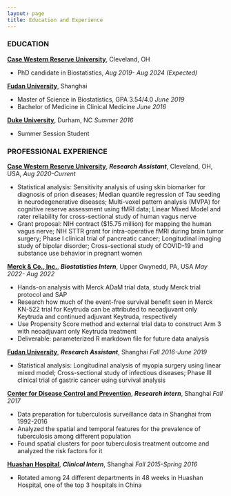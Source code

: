 ```yaml
---
layout: page
title: Education and Experience
---
```

### EDUCATION
**[Case Western Reserve University](https://case.edu/)**, Cleveland, OH  
* PhD candidate in Biostatistics,  *Aug 2019- Aug 2024 (Expected)*  

**[Fudan University](http://www.fudan.edu.cn/en/)**, Shanghai  
* Master of Science in Biostatistics, GPA 3.54/4.0 *June 2019*  
* Bachelor of Medicine in Clinical Medicine *June 2016*    

**[Duke University](https://www.duke.edu/)**, Durham, NC *Summer 2016*  
* Summer Session Student  

### PROFESSIONAL EXPERIENCE  
**[Case Western Reserve University](https://case.edu/)**, **_Research Assistant_**, Cleveland, OH, USA, *Aug 2020-Current*  
* Statistical analysis: Sensitivity analysis of using skin biomarker for diagnosis of prion diseases; Median quantile regression of Tau seeding in neurodegenerative diseases; Multi-voxel pattern analysis (MVPA) for cognitive reserve assessment using fMRI data; Linear Mixed Model and rater reliability for cross-sectional study of human vagus nerve
* Grant proposal: NIH contract ($15.75 million) for mapping the human vagus nerve; NIH STTR grant for intra-operative fMRI during brain tumor surgery; Phase I clinical trial of pancreatic cancer; Longitudinal imaging study of bipolar disorder; Cross-sectional study of COVID-19 and substance use behavior in pregnant women

**[Merck & Co., Inc.](https://www.merck.com/)**, **_Biostatistics Intern_**, Upper Gwynedd, PA, USA *May 2022- Aug 2022*  
* Hands-on analysis with Merck ADaM trial data, study Merck trial protocol and SAP
* Research how much of the event-free survival benefit seen in Merck KN-522 trial for Keytruda can be attributed to neoadjuvant only Keytruda and continued adjuvant Keytruda, respectively
* Use Propensity Score method and external trial data to construct Arm 3 with neoadjuvant only Keytruda treatment
* Deliverable: parameterized R markdown file for future data analysis

**[Fudan University](http://www.fudan.edu.cn/en/)**, **_Research Assistant_**, Shanghai *Fall 2016-June 2019*  
* Statistical analysis: Longitudinal analysis of myopia surgery using linear mixed model; Cross-sectional study of infectious diseases; Phase III clinical trial of gastric cancer using survival analysis  

**[Center for Disease Control and Prevention](http://www.scdc.sh.cn/indexEn.shtml)**, **_Research intern_**, Shanghai *Fall 2017*  
* Data preparation for tuberculosis surveillance data in Shanghai from 1992-2016  
* Analyzed the spatial and temporal features for the prevalence of tuberculosis among different population  
* Found spatial clusters for poor tuberculosis treatment outcome and analyzed the risk factors for it 

**[Huashan Hospital](https://huashan.org.cn/)**, **_Clinical Intern_**, Shanghai *Fall 2015-Spring 2016*  
* Rotated among 24 different departments in 48 weeks in Huashan Hospital, one of the top 3 hospitals in China  

